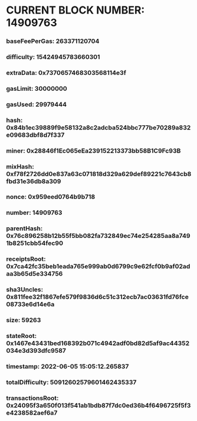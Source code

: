 # CURRENT BLOCK NUMBER: 14909763

### baseFeePerGas: 263371120704
### difficulty: 15424945783660301
### extraData: 0x7370657468303568114e3f
### gasLimit: 30000000
### gasUsed: 29979444
### hash: 0x84b1ec39889f9e58132a8c2adcba524bbc777be70289a832e09683dbf8d7f337
### miner: 0x28846f1Ec065eEa239152213373bb58B1C9Fc93B
### mixHash: 0xf78f2726dd0e837a63c071818d329a629def89221c7643cb8fbd31e36db8a309
### nonce: 0x959eed0764b9b718
### number: 14909763
### parentHash: 0x76c896258b12b55f5bb082fa732849ec74e254285aa8a7491b8251cbb54fec90
### receiptsRoot: 0x7ca42fc35beb1eada765e999ab0d6799c9e62fcf0b9af02adaa3b65d5e334756
### sha3Uncles: 0x811fee32f1867efe579f9836d6c51c312ecb7ac03631fd76fce08733e6d14e6a
### size: 59263
### stateRoot: 0x1467e43431bed168392b071c4942adf0bd82d5af9ac44352034e3d393dfc9587
### timestamp: 2022-06-05 15:05:12.265837
### totalDifficulty: 50912602579601462435337
### transactionsRoot: 0x24095f3a650f013f541ab1bdb87f7dc0ed36b4f6496725f5f3e4238582aef6a7
